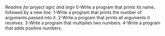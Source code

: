 *Readme for project agrc and argv*
0-Write a program that prints its name, followed by a new line.
1-Write a program that prints the number of arguments passed into it.
2-Write a program that prints all arguments it receives.
3-Write a program that multiplies two numbers.
4-Write a program that adds positive numbers.
